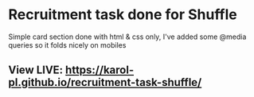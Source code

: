 # Recruitment task done for Shuffle 

Simple card section done with html & css only, I've added some @media queries so it folds nicely on mobiles

## View LIVE: https://karol-pl.github.io/recruitment-task-shuffle/
